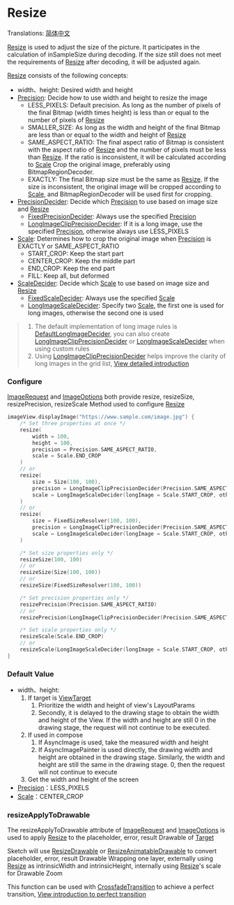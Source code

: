 # Resize

Translations: [简体中文](resize_zh.md)

[Resize] is used to adjust the size of the picture. It participates in the calculation of
inSampleSize during decoding. If the size still does not meet the requirements of [Resize] after
decoding, it will be adjusted again.

[Resize] consists of the following concepts:

* width、height: Desired width and height
* [Precision]: Decide how to use width and height to resize the image
    * LESS_PIXELS: Default precision. As long as the number of pixels of the final Bitmap (width
      times height) is less than or equal to the number of pixels of [Resize]
    * SMALLER_SIZE: As long as the width and height of the final Bitmap are less than or equal to
      the width and height of [Resize]
    * SAME_ASPECT_RATIO: The final aspect ratio of Bitmap is consistent with the aspect ratio
      of [Resize] and the number of pixels must be less than [Resize]. If the ratio is inconsistent,
      it will be calculated according to [Scale]
      Crop the original image, preferably using BitmapRegionDecoder.
    * EXACTLY: The final Bitmap size must be the same as [Resize]. If the size is inconsistent, the
      original image will be cropped according to [Scale], and BitmapRegionDecoder will be used
      first for cropping.
* [PrecisionDecider]: Decide which [Precision] to use based on image size and [Resize]
    * [FixedPrecisionDecider]: Always use the specified [Precision]
    * [LongImageClipPrecisionDecider]: If it is a long image, use the specified [Precision],
      otherwise always use LESS_PIXELS
* [Scale]: Determines how to crop the original image when [Precision] is EXACTLY or
  SAME_ASPECT_RATIO
    * START_CROP: Keep the start part
    * CENTER_CROP: Keep the middle part
    * END_CROP: Keep the end part
    * FILL: Keep all, but deformed
* [ScaleDecider]: Decide which [Scale] to use based on image size and [Resize]
    * [FixedScaleDecider]: Always use the specified [Scale]
    * [LongImageScaleDecider]: Specify two [Scale], the first one is used for long images, otherwise
      the second one is used

> 1. The default implementation of long image rules is [DefaultLongImageDecider], you can also
     create [LongImageClipPrecisionDecider] or [LongImageScaleDecider] when using custom rules
> 2. Using [LongImageClipPrecisionDecider] helps improve the clarity of long images in the grid
     list, [View detailed introduction][long_image_grid_thumbnails]

### Configure

[ImageRequest] and [ImageOptions] both provide resize, resizeSize, resizePrecision, resizeScale
Method used to configure [Resize]

```kotlin
imageView.displayImage("https://www.sample.com/image.jpg") {
    /* Set three properties at once */
    resize(
        width = 100,
        height = 100,
        precision = Precision.SAME_ASPECT_RATIO,
        scale = Scale.END_CROP
    )
    // or
    resize(
        size = Size(100, 100),
        precision = LongImageClipPrecisionDecider(Precision.SAME_ASPECT_RATIO),
        scale = LongImageScaleDecider(longImage = Scale.START_CROP, otherImage = Scale.CENTER_CROP)
    )
    // or
    resize(
        size = FixedSizeResolver(100, 100),
        precision = LongImageClipPrecisionDecider(Precision.SAME_ASPECT_RATIO),
        scale = LongImageScaleDecider(longImage = Scale.START_CROP, otherImage = Scale.CENTER_CROP)
    )

    /* Set size properties only */
    resizeSize(100, 100)
    // or
    resizeSize(Size(100, 100))
    // or
    resizeSize(FixedSizeResolver(100, 100))

    /* Set precision properties only */
    resizePrecision(Precision.SAME_ASPECT_RATIO)
    // or
    resizePrecision(LongImageClipPrecisionDecider(Precision.SAME_ASPECT_RATIO))

    /* Set scale properties only */
    resizeScale(Scale.END_CROP)
    // or
    resizeScale(LongImageScaleDecider(longImage = Scale.START_CROP, otherImage = Scale.CENTER_CROP))
}
```

### Default Value

* width、height:
    1. If target is [ViewTarget]
        1. Prioritize the width and height of view's LayoutParams
        2. Secondly, it is delayed to the drawing stage to obtain the width and height of the View.
           If the width and height are still 0 in the drawing stage, the request will not continue
           to be executed.
    2. If used in compose
        1. If AsyncImage is used, take the measured width and height
        2. If AsyncImagePainter is used directly, the drawing width and height are obtained in the
           drawing stage. Similarly, the width and height are still the same in the drawing stage.
           0, then the request will not continue to execute
    3. Get the width and height of the screen
* [Precision]：LESS_PIXELS
* [Scale]：CENTER_CROP

### resizeApplyToDrawable

The resizeApplyToDrawable attribute of [ImageRequest] and [ImageOptions] is used to apply [Resize]
to the placeholder, error, result Drawable of [Target]

Sketch will use [ResizeDrawable] or [ResizeAnimatableDrawable] to convert placeholder, error, result
Drawable Wrapping one layer, externally using [Resize] as intrinsicWidth and intrinsicHeight,
internally using [Resize]'s scale for Drawable Zoom

This function can be used with [CrossfadeTransition] to achieve a perfect
transition, [View introduction to perfect transition][transition]

[Sketch]: ../../sketch-core/src/main/kotlin/com/github/panpf/sketch/Sketch.kt

[Resize]: ../../sketch-core/src/main/kotlin/com/github/panpf/sketch/resize/Resize.kt

[Scale]: ../../sketch-core/src/main/kotlin/com/github/panpf/sketch/resize/Scale.kt

[ScaleDecider]: ../../sketch-core/src/main/kotlin/com/github/panpf/sketch/resize/ScaleDecider.kt

[FixedScaleDecider]: ../../sketch-core/src/main/kotlin/com/github/panpf/sketch/resize/ScaleDecider.kt

[LongImageScaleDecider]: ../../sketch-core/src/main/kotlin/com/github/panpf/sketch/resize/ScaleDecider.kt

[FixedPrecisionDecider]: ../../sketch-core/src/main/kotlin/com/github/panpf/sketch/resize/PrecisionDecider.kt

[LongImageClipPrecisionDecider]: ../../sketch-core/src/main/kotlin/com/github/panpf/sketch/resize/PrecisionDecider.kt

[PrecisionDecider]: ../../sketch-core/src/main/kotlin/com/github/panpf/sketch/resize/PrecisionDecider.kt

[Precision]: ../../sketch-core/src/main/kotlin/com/github/panpf/sketch/resize/Precision.kt

[ViewTarget]: ../../sketch-core/src/main/kotlin/com/github/panpf/sketch/target/ViewTarget.kt

[ImageRequest]: ../../sketch-core/src/main/kotlin/com/github/panpf/sketch/request/ImageRequest.kt

[ImageOptions]: ../../sketch-core/src/main/kotlin/com/github/panpf/sketch/request/ImageOptions.kt

[CrossfadeTransition]: ../../sketch-core/src/main/kotlin/com/github/panpf/sketch/transition/CrossfadeTransition.kt

[Target]: ../../sketch-core/src/main/kotlin/com/github/panpf/sketch/target/Target.kt

[ResizeDrawable]: ../../sketch-core/src/main/kotlin/com/github/panpf/sketch/drawable/internal/ResizeDrawable.kt

[ResizeAnimatableDrawable]: ../../sketch-core/src/main/kotlin/com/github/panpf/sketch/drawable/internal/ResizeDrawable.kt

[DefaultLongImageDecider]: ../../sketch-core/src/main/kotlin/com/github/panpf/sketch/resize/LongImageDecider.kt

[long_image_grid_thumbnails]: long_image_grid_thumbnails.md

[transition]: transition.md